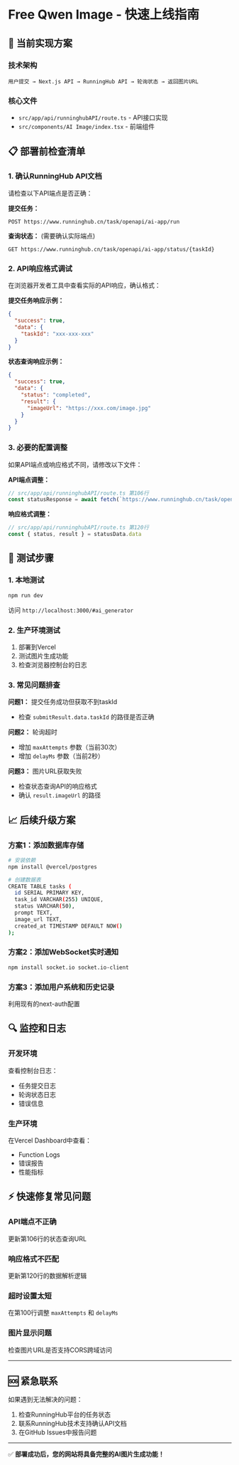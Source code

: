 # Free Qwen Image - 快速上线指南

## 🚀 当前实现方案

### 技术架构
```
用户提交 → Next.js API → RunningHub API → 轮询状态 → 返回图片URL
```

### 核心文件
- `src/app/api/runninghubAPI/route.ts` - API接口实现
- `src/components/AI Image/index.tsx` - 前端组件

## 📋 部署前检查清单

### 1. 确认RunningHub API文档
请检查以下API端点是否正确：

**提交任务：**
```
POST https://www.runninghub.cn/task/openapi/ai-app/run
```

**查询状态：** (需要确认实际端点)
```
GET https://www.runninghub.cn/task/openapi/ai-app/status/{taskId}
```

### 2. API响应格式调试

在浏览器开发者工具中查看实际的API响应，确认格式：

**提交任务响应示例：**
```json
{
  "success": true,
  "data": {
    "taskId": "xxx-xxx-xxx"
  }
}
```

**状态查询响应示例：**
```json
{
  "success": true,
  "data": {
    "status": "completed",
    "result": {
      "imageUrl": "https://xxx.com/image.jpg"
    }
  }
}
```

### 3. 必要的配置调整

如果API端点或响应格式不同，请修改以下文件：

**API端点调整：**
```typescript
// src/app/api/runninghubAPI/route.ts 第106行
const statusResponse = await fetch(`https://www.runninghub.cn/task/openapi/ai-app/status/${taskId}`, {
```

**响应格式调整：**
```typescript
// src/app/api/runninghubAPI/route.ts 第120行
const { status, result } = statusData.data
```

## 🧪 测试步骤

### 1. 本地测试
```bash
npm run dev
```

访问 `http://localhost:3000/#ai_generator`

### 2. 生产环境测试
1. 部署到Vercel
2. 测试图片生成功能
3. 检查浏览器控制台的日志

### 3. 常见问题排查

**问题1：** 提交任务成功但获取不到taskId
- 检查 `submitResult.data.taskId` 的路径是否正确

**问题2：** 轮询超时
- 增加 `maxAttempts` 参数（当前30次）
- 增加 `delayMs` 参数（当前2秒）

**问题3：** 图片URL获取失败
- 检查状态查询API的响应格式
- 确认 `result.imageUrl` 的路径

## 📈 后续升级方案

### 方案1：添加数据库存储
```bash
# 安装依赖
npm install @vercel/postgres

# 创建数据表
CREATE TABLE tasks (
  id SERIAL PRIMARY KEY,
  task_id VARCHAR(255) UNIQUE,
  status VARCHAR(50),
  prompt TEXT,
  image_url TEXT,
  created_at TIMESTAMP DEFAULT NOW()
);
```

### 方案2：添加WebSocket实时通知
```bash
npm install socket.io socket.io-client
```

### 方案3：添加用户系统和历史记录
利用现有的next-auth配置

## 🔍 监控和日志

### 开发环境
查看控制台日志：
- 任务提交日志
- 轮询状态日志
- 错误信息

### 生产环境
在Vercel Dashboard中查看：
- Function Logs
- 错误报告
- 性能指标

## ⚡ 快速修复常见问题

### API端点不正确
更新第106行的状态查询URL

### 响应格式不匹配
更新第120行的数据解析逻辑

### 超时设置太短
在第100行调整 `maxAttempts` 和 `delayMs`

### 图片显示问题
检查图片URL是否支持CORS跨域访问

---

## 🆘 紧急联系

如果遇到无法解决的问题：
1. 检查RunningHub平台的任务状态
2. 联系RunningHub技术支持确认API文档
3. 在GitHub Issues中报告问题

---

✅ **部署成功后，您的网站将具备完整的AI图片生成功能！**